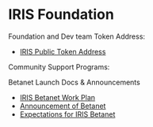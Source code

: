 # IRIS Foundation

Foundation and Dev team Token Address:
+ [IRIS Public Token Address](iris-public-token-address.md)

Community Support Programs:


Betanet Launch Docs &amp; Announcements
+ [IRIS Betanet Work Plan](betanet_work_plan.md)
+ [Announcement of Betanet](iris-betanet-plan.md)
+ [Expectations for IRIS Betanet](iris-betanet-expectations.md)

